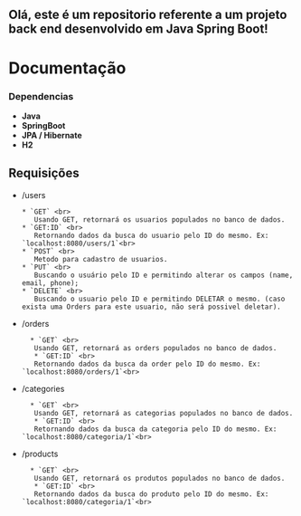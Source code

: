 <h2>Olá, este é um repositorio referente a um projeto back end desenvolvido em Java Spring Boot!</h2>

# Documentação

<h3>Dependencias</h3>

* **Java**
* **SpringBoot**
* **JPA / Hibernate**
* **H2**

## Requisições
 
  * /users <br>
  
        * `GET` <br>
           Usando GET, retornará os usuarios populados no banco de dados. 
        * `GET:ID` <br>
           Retornando dados da busca do usuario pelo ID do mesmo. Ex: `localhost:8080/users/1`<br>
        * `POST` <br>
           Metodo para cadastro de usuarios.
        * `PUT` <br>
           Buscando o usuário pelo ID e permitindo alterar os campos (name, email, phone);
        * `DELETE` <br>
           Buscando o usuario pelo ID e permitindo DELETAR o mesmo. (caso exista uma Orders para este usuario, não será possivel deletar).    
      
        
  * /orders <br>
  
          * `GET` <br>
           Usando GET, retornará as orders populados no banco de dados.
           * `GET:ID` <br>
           Retornando dados da busca da order pelo ID do mesmo. Ex: `localhost:8080/orders/1`<br>
           
  * /categories <br>
  
          * `GET` <br>
           Usando GET, retornará as categorias populados no banco de dados.
           * `GET:ID` <br>
           Retornando dados da busca da categoria pelo ID do mesmo. Ex: `localhost:8080/categoria/1`<br>
    
  * /products <br>
  
          * `GET` <br>
           Usando GET, retornará os produtos populados no banco de dados.
           * `GET:ID` <br>
           Retornando dados da busca do produto pelo ID do mesmo. Ex: `localhost:8080/categoria/1`<br>
 
